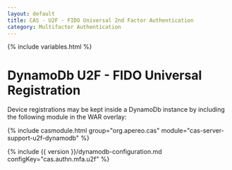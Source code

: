 ```yaml
---
layout: default
title: CAS - U2F - FIDO Universal 2nd Factor Authentication
category: Multifactor Authentication
---
```


{% include variables.html %}

# DynamoDb U2F - FIDO Universal Registration

Device registrations may be kept inside a DynamoDb instance by including the following module in the WAR overlay:

{% include casmodule.html group="org.apereo.cas" module="cas-server-support-u2f-dynamodb" %}

{% include {{ version }}/dynamodb-configuration.md configKey="cas.authn.mfa.u2f" %}
